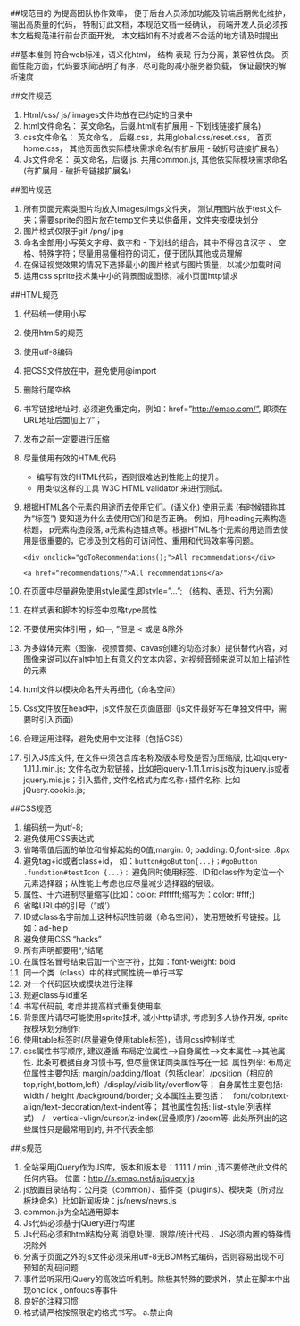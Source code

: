 ##规范目的
  为提高团队协作效率， 便于后台人员添加功能及前端后期优化维护，输出高质量的代码， 特制订此文档，本规范文档一经确认， 前端开发人员必须按本文档规范进行前台页面开发， 本文档如有不对或者不合适的地方请及时提出

##基本准则
  符合web标准，语义化html， 结构 表现 行为分离，兼容性优良。 页面性能方面，代码要求简洁明了有序，尽可能的减小服务器负载， 保证最快的解析速度

##文件规范
1. Html/css/ js/ images文件均放在已约定的目录中
2. html文件命名： 英文命名，后缀.html(有扩展用 - 下划线链接扩展名)
3. css文件命名： 英文命名， 后缀.css，共用global.css/reset.css， 首页home.css， 其他页面依实际模块需求命名(有扩展用 - 破折号链接扩展名）
4. Js文件命名： 英文命名，后缀.js. 共用common.js, 其他依实际模块需求命名(有扩展用 - 破折号链接扩展名）

##图片规范
1. 所有页面元素类图片均放入images/imgs文件夹， 测试用图片放于test文件夹；需要sprite的图片放在temp文件夹以供备用，文件夹按模块划分
2. 图片格式仅限于gif /png/ jpg
3. 命名全部用小写英文字母、数字和 - 下划线的组合，其中不得包含汉字 、 空格、特殊字符；尽量用易懂相符的词汇，便于团队其他成员理解
4. 在保证视觉效果的情况下选择最小的图片格式与图片质量，以减少加载时间
6. 运用css sprite技术集中小的背景图或图标，减小页面http请求

##HTML规范
1. 代码统一使用小写
2. 使用html5的规范<!DOCTYPE html>
3. 使用utf-8编码
4. 把CSS文件放在<head>中，避免使用@import
5. 删除行尾空格
6. 书写链接地址时, 必须避免重定向，例如：href=”http://emao.com/”, 即须在URL地址后面加上“/”； 
7. 发布之前一定要进行压缩
8. 尽量使用有效的HTML代码
    - 编写有效的HTML代码，否则很难达到性能上的提升。
    - 用类似这样的工具 W3C HTML validator 来进行测试。

9. 根据HTML各个元素的用途而去使用它们。(语义化)
   使用元素 (有时候错称其为“标签”) 要知道为什么去使用它们和是否正确。 例如，用heading元素构造标题， p元素构造段落, a元素构造锚点等。根据HTML各个元素的用途而去使用是很重要的，它涉及到文档的可访问性、重用和代码效率等问题。
   <!-- 不推荐 -->
   `<div onclick="goToRecommendations();">All recommendations</div>`
   <!-- 推荐 -->
   `<a href="recommendations/">All recommendations</a>`
10. 在页面中尽量避免使用style属性,即style=”…”; （结构、表现、行为分离）
11. 在样式表和脚本的标签中忽略type属性
12. 不要使用实体引用 ，如—, ”但是 < 或是 &除外
13. 为多媒体元素（图像、视频音频、cavas创建的动态对象）提供替代内容，对图像来说可以在alt中加上有意义的文本内容，对视频音频来说可以加上描述性的元素
14. html文件以模块命名开头再细化（命名空间）
15. Css文件放在head中，js文件放在页面底部（js文件最好写在单独文件中，需要时引入页面）
16. 合理运用注释，避免使用中文注释（包括CSS）
17. 引入JS库文件, 在文件中须包含库名称及版本号及是否为压缩版, 比如jquery-1.11.1.min.js; 文件名改为软链接，比如把jquery-1.11.1.mis.js改为jquery.js或者jquery.mis.js；引入插件, 文件名格式为库名称+插件名称, 比如jQuery.cookie.js;

##CSS规范
1. 编码统一为utf-8;
2. 避免使用CSS表达式
3. 省略零值后面的单位和省掉起始的0值,margin: 0; padding: 0;font-size: .8px
4. 避免tag+id或者class+id，
  如：`button#goButton{...}；#goButton .fundation#testIcon {...}；`
  避免同时使用标签、ID和class作为定位一个元素选择器；从性能上考虑也应尽量减少选择器的层级。
5. 属性、十六进制尽量缩写(比如：color: #ffffff;缩写为：color: #fff;)
6. 省略URL中的引号（”或’）
7. ID或class名字前加上这种标识性前缀（命名空间），使用短破折号链接。比如：ad-help
8. 避免使用CSS “hacks”
9. 所有声明都要用“;”结尾
10. 在属性名冒号结束后加一个空字符，比如：font-weight: bold
11. 同一个类（class）中的样式属性统一单行书写
12. 对一个代码区块或模块进行注释
13. 规避class与id重名
14. 书写代码前, 考虑并提高样式重复使用率;
15. 背景图片请尽可能使用sprite技术, 减小http请求, 考虑到多人协作开发, sprite按模块划分制作;
16. 使用table标签时(尽量避免使用table标签)，请用css控制样式
17. css属性书写顺序, 建议遵循 布局定位属性–>自身属性–>文本属性–>其他属性. 此条可根据自身习惯书写, 但尽量保证同类属性写在一起. 属性列举:
    布局定位属性主要包括: margin/padding/float（包括clear）/position（相应的 top,right,bottom,left）/display/visibility/overflow等； 
    自身属性主要包括: width / height /background/border; 文本属性主要包括：　font/color/text-align/text-decoration/text-indent等；
    其他属性包括: list-style(列表样式)　/　vertical-vlign/cursor/z-index(层叠顺序) /zoom等. 
    此处所列出的这些属性只是最常用到的, 并不代表全部;

##js规范
1. 全站采用jQuery作为JS库，版本和版本号：1.11.1 / mini ,请不要修改此文件的任何内容。 位置：http://s.emao.net/js/jquery.js
2. js放置目录结构：公用类（common）、插件类（plugins）、模块类（所对应板块命名）比如新闻板块：js/news/news.js
3. common.js为全站通用脚本
4. Js代码必须基于jQuery进行构建
5. Js代码必须和html结构分离
消息处理、跟踪/统计代码 、JS必须内置的特殊情况除外
6. 分离于页面之外的js文件必须采用utf-8无BOM格式编码，否则容易出现不可预知的乱码问题
7. 事件监听采用jQuery的高效监听机制。除极其特殊的要求外，禁止在脚本中出现onclick , onfoucs等事件
8. 良好的注释习惯
9. 格式请严格按照限定的格式书写。
a.禁止向<script />标签添加language属性，省略type属性。
b.外部调用的JS，确保先加载jquery.js 再加载基于jQuery开发的脚本，否则报错
10. 代码中统一使用单引号''。

##兼容性
经产品确认，浏览器兼容方案如下：
1. 需完全兼容火狐、safari浏览器、chrome浏览器、ie浏览器（8、9、10）及以上三大内核的扩展浏览器如360急速、360安全、遨游、qq、搜狗等
2. ie6、ie7需无样式问题，可没有交互效果 

维护修改已有页面的时候，必须修正旧有页面存在的不符合规范的问题

